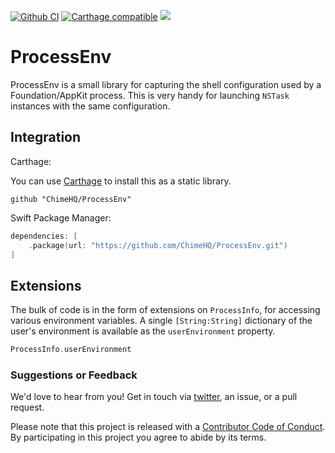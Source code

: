 [![Github CI](https://github.com/ChimeHQ/ProcessEnv/workflows/CI/badge.svg)](https://github.com/ChimeHQ/ProcessEnv/actions)
[![Carthage compatible](https://img.shields.io/badge/Carthage-compatible-4BC51D.svg)](https://github.com/Carthage/Carthage)
![](https://img.shields.io/badge/Swift-5.0-orange.svg)

# ProcessEnv

ProcessEnv is a small library for capturing the shell configuration used by a Foundation/AppKit process. This is very handy for launching `NSTask` instances with the same configuration.

## Integration

Carthage:

You can use [Carthage](https://github.com/Carthage/Carthage) to install this as a static library.

```
github "ChimeHQ/ProcessEnv"
```

Swift Package Manager:

```swift
dependencies: [
    .package(url: "https://github.com/ChimeHQ/ProcessEnv.git")
]
```

## Extensions

The bulk of code is in the form of extensions on `ProcessInfo`, for accessing various environment variables. A single `[String:String]` dictionary of the user's environment is available as the `userEnvironment` property.

```swift
ProcessInfo.userEnvironment
```

### Suggestions or Feedback

We'd love to hear from you! Get in touch via [twitter](https://twitter.com/chimehq), an issue, or a pull request.

Please note that this project is released with a [Contributor Code of Conduct](CODE_OF_CONDUCT.md). By participating in this project you agree to abide by its terms.
